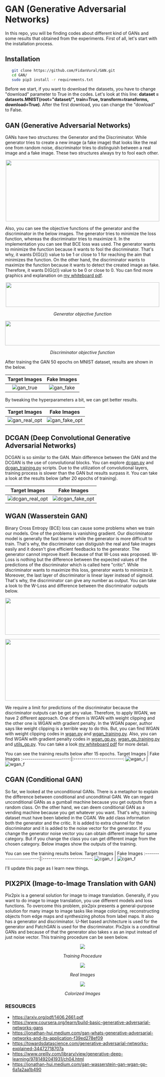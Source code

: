 # GAN (Generative Adversarial Networks)
In this repo, you will be finding codes about different kind of GANs and some results that obtained from the experiments. 
First of all, let's start with the installation process.

## Installation 

```bash
   git clone https://github.com/FidanVural/GAN.git
   cd GAN/ 
   sudo pip3 install -r requirements.txt
```
 
Before we start, if you want to download the datasets, you have to change "download" parameter to True in the codes. Let's look at this line: **dataset = datasets.MNIST(root="dataset/", train=True, transform=transforms, download=True)**. After the first download, you can change the "dowload" to False. 

## GAN (Generative Adversarial Networks)  

GANs have two structures: the Generator and the Discriminator. While generator tries to create a new image (a fake image) that looks like the real one from random noise, discriminator tries to distinguish between a real image and a fake image. These two structures always try to fool each other.
<p align="center">
  <img width="500" height="200" src="https://github.com/FidanVural/GAN/assets/56233156/6d009b53-a327-495f-8bb8-ada95a370b0d">
</p> 

Also, you can see the objective functions of the generator and the discriminator in the below images. The generator tries to minimize the loss function, whereas the discriminator tries to maximize it. In the implementation you can see that BCE loss was used. The generator wants to minimize the function because it wants to fool the discriminator. That's why, it wants D(G(z)) value to be 1 or close to 1 for reaching the aim that minimizes the function. On the other hand, the discriminator wants to maximize the function because it wants to detect the created image as fake. Therefore, it wants D(G(z)) value to be 0 or close to 0. You can find more graphics and explanation on [my whiteboard pdf](https://drive.google.com/drive/folders/1EIEWs1vZnrzZOywFz4OM91QTLSuoySqh?usp=sharing).

<p align="center">   
  <img width="500" height="80" src="https://github.com/FidanVural/GAN/assets/56233156/93a1faaf-dff4-444f-af2d-57c7cc1f8fcf">
</p>  
<p align="center"> 
    <em>Generator objective function</em> 
</p>  

<p align="center"> 
  <img width="700" height="80" src="https://github.com/FidanVural/GAN/assets/56233156/bfbbdaa8-9326-46ad-b471-9b143c27c0be">
</p>
<p align="center"> 
    <em>Discriminator objective function</em>
</p>

After training the GAN 50 epochs on MNIST dataset, results are shown in the below. 

Target Images             |  Fake Images
:------------------------:|:-------------------------:
![gan_true](https://github.com/FidanVural/GAN/assets/56233156/15d43c02-95ea-4c68-98c7-ca212cf3e7b8) | ![gan_fake](https://github.com/FidanVural/GAN/assets/56233156/c792a816-10f2-4384-88a7-a72007c6ca47)   

By tweaking the hyperparameters a bit, we can get better results.


Target Images             |  Fake Images
:------------------------:|:-------------------------:
![gan_real_opt](https://github.com/FidanVural/GAN/assets/56233156/ebb9816a-e815-4ba8-a419-7263d69e5fbd) | ![gan_fake_opt](https://github.com/FidanVural/GAN/assets/56233156/148ca590-4795-494b-93ec-a925deee9989)


## DCGAN (Deep Convolutional Generative Adversarial Networks)
DCGAN is so similar to the GAN. Main difference between the GAN and the DCGAN is the use of convolutional blocks. You can explore [dcgan.py](https://github.com/FidanVural/GAN/blob/master/dcgan.py) and [dcgan_training.py](https://github.com/FidanVural/GAN/blob/master/dcgan_training.py) scripts. Due to the utilization of convolutional layers, training process is slower than the GAN but results surpass it. You can take a look at the results below (after 20 epochs of training). 

Target Images             |  Fake Images
:------------------------:|:-------------------------:
![dcgan_real_opt](https://github.com/FidanVural/GAN/assets/56233156/67b76a97-fc6e-497d-8b57-4fa245dd30e1) | ![dcgan_fake_opt](https://github.com/FidanVural/GAN/assets/56233156/b3fcd651-cc1c-4c3c-b3cb-574d4f3def5a)


## WGAN (Wasserstein GAN)

Binary Cross Entropy (BCE) loss can cause some problems when we train our models. One of the problems is vanishing gradient. Our discriminator model is generally the fast learner while the generator is more difficult to train. That's why, the discriminator can distiguish the real and fake images easily and it doesn't give efficient feedbacks to the generator. The generator cannot improve itself. Because of that W-Loss was proposed. W-Loss is nothing but the difference between the expected values of the predictions of the discriminator which is called here "critic". While discriminator wants to maximize this loss, generator wants to minimize it. Moreover, the last layer of discriminator is linear layer instead of sigmoid. That's why, the discriminator can give any number as output.  You can take a look to the W-Loss and difference between the discriminator outputs below. 


<p align="center"> 
  <img width="550" height="120" src="https://github.com/FidanVural/GAN/assets/56233156/8e7a8cde-9032-4766-87fc-cd38d28bd7f9">
</p>
<p align="center"> 
  <img width="580" height="200" src="https://github.com/FidanVural/GAN/assets/56233156/b5716dd4-f94c-4f48-9433-171fabe0f927">
</p>  

We require a limit for predictions of the discriminator because the discriminator outputs can be get any value. Therefore, to apply WGAN, we have 2 different approach. One of them is WGAN with weight clipping and the other one is WGAN with gradient penalty. In the WGAN paper, author says like weight clipping is a terrible way to do this. But, you can find WGAN with weight clipping codes in [wgan.py](https://github.com/FidanVural/GAN/blob/master/wgan.py) and [wgan_training.py](https://github.com/FidanVural/GAN/blob/master/wgan_training.py). Also, you can find WGAN with gradient penalty codes in [wgan_gp.py](https://github.com/FidanVural/GAN/blob/master/wgan_gp.py), [wgan_gp_training.py](https://github.com/FidanVural/GAN/blob/master/wgan_gp_training.py) and [utils_gp.py](https://github.com/FidanVural/GAN/blob/master/utils_gp.py). You can take a look [my whiteboard pdf](https://drive.google.com/drive/folders/1EIEWs1vZnrzZOywFz4OM91QTLSuoySqh?usp=sharing) for more detail.

You can see the training results below after 15 epochs.
Target Images             |  Fake Images
:------------------------:|:-------------------------:
![wgan_r](https://github.com/FidanVural/GAN/assets/56233156/c0404e64-6587-41e9-acbf-de61dd1f5bc5) | ![wgan_f](https://github.com/FidanVural/GAN/assets/56233156/4614fe40-61da-4265-aabd-c4a8d3b4286e)


## CGAN (Conditional GAN)
So far, we looked at the unconditional GANs. There is a metaphor to explain the difference between conditional and unconditinal GAN. We can regard unconditional GANs as a gumball machine because you get outputs from a random class. On the other hand, we can deem conditional GAN as a vending machine because you get whatever you want. That's why, training dataset must have been labeled in the CGAN. We add class information both the generator and the critic. It is added to extra channel for the discriminator and it is added to the noise vector for the generator. If you change the generator noise vector you can obtain different image for same category. But if you change the class you can get different image from the chosen category.
Below images show the outputs of the training.

You can see the training results below.
Target Images             |  Fake Images
:------------------------:|:-------------------------:
![cgan_r](https://github.com/FidanVural/GAN/assets/56233156/2a33d5a1-a453-4db5-b4b9-1c91a51df717) | ![cgan_f](https://github.com/FidanVural/GAN/assets/56233156/921cde47-c998-4552-a1d4-a78d95306627)

I'll update this page as I learn new things.

## PIX2PIX (Image-to-Image Translation with GAN)
Pix2pix is a general solution for image to image translation. Generally, if you want to do image to image translation, you use different models and loss functions. To overcome this problem, pix2pix presents a general-purpose solution for many image to image tasks like image colorizing, reconstructing objects from edge maps and synthesizing photos from label maps. It also has a generator and discriminator. U-Net based architecture is used for the generator and PatchGAN is used for the discriminator. Pix2pix is a conditinal GANs and because of that the generator also takes x as an input instead of just noise vector. This training procedure can be seen below.

<p align="center">   
  <img src="https://github.com/FidanVural/GAN/assets/56233156/6ca0ba4e-2762-48e8-ac96-15f656302bd2">
</p>  
<p align="center"> 
    <em>Training Procedure</em> 
</p>



<p align="center">   
  <img src="https://github.com/FidanVural/GAN/assets/56233156/68d0b5b4-2480-4efb-b30b-79d0dfb74843">
</p>  
<p align="center"> 
    <em>Real Images</em> 
</p>  

<p align="center">   
  <img src="https://github.com/FidanVural/GAN/assets/56233156/fd1b9a9f-d233-4589-92ec-76df73471b4e">
</p>  
<p align="center"> 
    <em>Colorized Images</em> 
</p>  


### RESOURCES

- https://arxiv.org/pdf/1406.2661.pdf
- https://www.coursera.org/learn/build-basic-generative-adversarial-networks-gans
- https://jonathan-hui.medium.com/gan-whats-generative-adversarial-networks-and-its-application-f39ed278ef09
- https://towardsdatascience.com/generative-adversarial-networks-explained-34472718707a
- https://www.oreilly.com/library/view/generative-deep-learning/9781492041931/ch04.html
- https://jonathan-hui.medium.com/gan-wasserstein-gan-wgan-gp-6a1a2aa1b490
